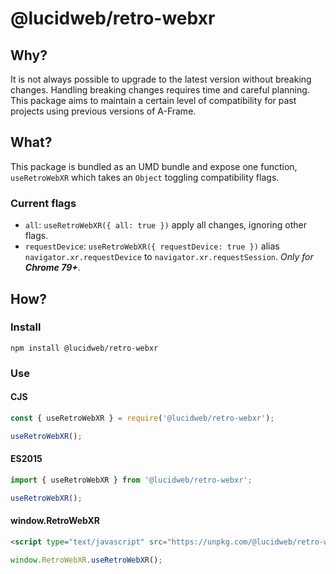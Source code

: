 # @lucidweb/retro-webxr

## Why?
It is not always possible to upgrade to the latest version without breaking changes. Handling breaking changes requires time and careful planning.
This package aims to maintain a certain level of compatibility for past projects using previous versions of A-Frame.

## What?
This package is bundled as an UMD bundle and expose one function, `useRetroWebXR` which takes an `Object` toggling compatibility flags.

### Current flags
- `all`: `useRetroWebXR({ all: true })` apply all changes, ignoring other flags.
- `requestDevice`: `useRetroWebXR({ requestDevice: true })` alias `navigator.xr.requestDevice` to `navigator.xr.requestSession`. *Only for **Chrome 79+***.

## How?

### Install
`npm install @lucidweb/retro-webxr`

### Use

#### CJS
```js
const { useRetroWebXR } = require('@lucidweb/retro-webxr');

useRetroWebXR();
```

#### ES2015
```js
import { useRetroWebXR } from '@lucidweb/retro-webxr';

useRetroWebXR();
```

#### window.RetroWebXR
```html
<script type="text/javascript" src="https://unpkg.com/@lucidweb/retro-webxr@^1/dist/index.js"></script>
```

```js
window.RetroWebXR.useRetroWebXR();
```